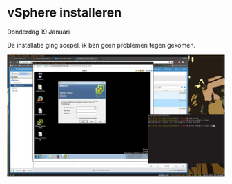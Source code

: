 # vSphere installeren



Donderdag 19 Januari 



De installatie ging soepel, ik ben geen problemen tegen gekomen.

![](/assets/vsphere-client.jpg)

